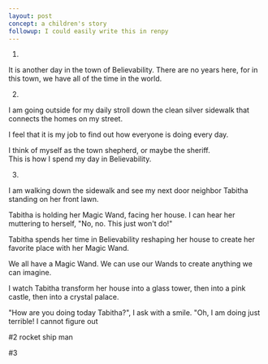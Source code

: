 ```yaml
---
layout: post
concept: a children's story
followup: I could easily write this in renpy
---
```


1.

It is another day in the town of Believability. There are no years here,
for in this town, we have all of the time in the world.

2.
I am going outside for my daily stroll down the clean silver
sidewalk that connects the homes on my street.

I feel that it is my job to find out how everyone is doing every day.

I think of myself as the town shepherd, or maybe the sheriff.  
This is how I spend my day in Believability.  

3.
I am walking down the sidewalk and see my next door neighbor Tabitha
standing on her front lawn.

Tabitha is holding her Magic Wand, facing her house.
I can hear her muttering to herself, "No, no. This just won't do!"

Tabitha spends her time in Believability reshaping her house to create her
favorite place with her Magic Wand.

We all have a Magic Wand.
We can use our Wands to create anything we can imagine.

I watch Tabitha transform her house into a glass tower, then into a pink
castle, then into a crystal palace.  

"How are you doing today Tabitha?", I ask with a smile.
"Oh, I am doing just terrible! I cannot figure out  














#2 rocket ship man

#3
